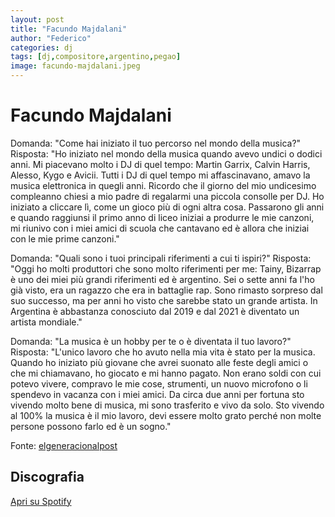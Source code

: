 ```yaml
---
layout: post
title: "Facundo Majdalani"
author: "Federico"
categories: dj
tags: [dj,compositore,argentino,pegao]
image: facundo-majdalani.jpeg
---
```


# Facundo Majdalani

Domanda: "Come hai iniziato il tuo percorso nel mondo della musica?"
Risposta: "Ho iniziato nel mondo della musica quando avevo undici o dodici anni. Mi piacevano molto i DJ di quel tempo: Martin Garrix, Calvin Harris, Alesso, Kygo e Avicii. Tutti i DJ di quel tempo mi affascinavano, amavo la musica elettronica in quegli anni. Ricordo che il giorno del mio undicesimo compleanno chiesi a mio padre di regalarmi una piccola consolle per DJ. Ho iniziato a cliccare lì, come un gioco più di ogni altra cosa. Passarono gli anni e quando raggiunsi il primo anno di liceo iniziai a produrre le mie canzoni, mi riunivo con i miei amici di scuola che cantavano ed è allora che iniziai con le mie prime canzoni."

Domanda: "Quali sono i tuoi principali riferimenti a cui ti ispiri?"
Risposta: "Oggi ho molti produttori che sono molto riferimenti per me: Tainy, Bizarrap è uno dei miei più grandi riferimenti ed è argentino. Sei o sette anni fa l'ho già visto, era un ragazzo che era in battaglie rap. Sono rimasto sorpreso dal suo successo, ma per anni ho visto che sarebbe stato un grande artista. In Argentina è abbastanza conosciuto dal 2019 e dal 2021 è diventato un artista mondiale."

Domanda: "La musica è un hobby per te o è diventata il tuo lavoro?"
Risposta: "L'unico lavoro che ho avuto nella mia vita è stato per la musica. Quando ho iniziato più giovane che avrei suonato alle feste degli amici o che mi chiamavano, ho giocato e mi hanno pagato. Non erano soldi con cui potevo vivere, compravo le mie cose, strumenti, un nuovo microfono o li spendevo in vacanza con i miei amici. Da circa due anni per fortuna sto vivendo molto bene di musica, mi sono trasferito e vivo da solo. Sto vivendo al 100% la musica è il mio lavoro, devi essere molto grato perché non molte persone possono farlo ed è un sogno."

Fonte: [elgeneracionalpost](https://elgeneracionalpost.com/cultura/musica/2023/0502/87516/facundo-majdalani-bizarrap-es-uno-de-mis-mas-grandes-referentes-y-es-argentino.html)

## Discografia

[Apri su Spotify](https://open.spotify.com/artist/3NyQOEvPVM0jpm4Kh7sY5A?si=QTM1aQogSsWSAdneFSCTuw)
